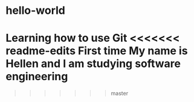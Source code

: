 # hello-world
Learning how to use Git
<<<<<<< readme-edits
First time My name is Hellen and I am studying software engineering 
=======
>>>>>>> master
